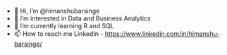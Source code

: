 - 👋 Hi, I’m @himanshubarsinge
- 👀 I’m interested in Data and Business Analytics
- 🌱 I’m currently learning R and SQL
- 📫 How to reach me LinkedIn - https://www.linkedin.com/in/himanshu-barsinge/

<!---
himanshubarsinge/himanshubarsinge is a ✨ special ✨ repository because its `README.md` (this file) appears on your GitHub profile.
You can click the Preview link to take a look at your changes.
--->
